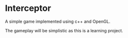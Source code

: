 Interceptor
============

A simple game implemented using c++ and OpenGL.

The gameplay will be simplistic as this is a learning project.
